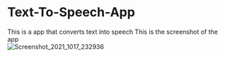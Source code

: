 # Text-To-Speech-App
This  is a app  that  converts  text   into speech
This is the  screenshot  of the  app  
![Screenshot_2021_1017_232936](https://user-images.githubusercontent.com/92415830/137639339-caff61ba-5d24-4bf0-9c8d-60582df41ad9.jpg)
